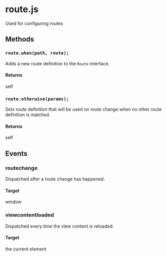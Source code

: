 # route.js
Used for configuring routes

## Methods

### `route.when(path, route);`
Adds a new route definition to the `Route` interface.

#### Returns
self

### `route.otherwise(params);`
Sets route definition that will be used on route change when no other route
definition is matched.

#### Returns
self

## Events

### routechange
Dispatched after a route change has happened.

#### Target
window

### viewcontentloaded
Dispatched every time the view content is reloaded.

#### Target
the current element
